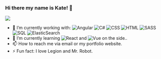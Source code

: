### Hi there my name is Kate! 👋

<!--
**ksoliven/ksoliven** is a ✨ _special_ ✨ repository because its `README.md` (this file) appears on your GitHub profile. -->
  <img src="https://i.ibb.co/HgzKSDN/banner2.png">
  
- 🔭 I’m currently working with: 
   ![Angular](https://img.shields.io/badge/Angular-AngularJS%2FTypescript-red)
   ![C#](https://img.shields.io/badge/C%23-.NET-blue)
   ![CSS](https://img.shields.io/badge/CSS-Style-blue)
   ![HTML](https://img.shields.io/badge/HTML-Tag-yellow)
   ![SASS](https://img.shields.io/badge/SASS-Syntatically%20Awesome%20Style%20Sheets-green)
   ![SQL](https://img.shields.io/badge/SQL-Database-lightgrey)
   ![ElasticSearch](https://img.shields.io/badge/ElasticSearch-Kibana-yellowgreen)
- 🌱 I’m currently learning ![React](https://img.shields.io/badge/React-Redux-blueviolet) and ![Vue](https://img.shields.io/badge/Vue-Vue.js-9cf) on the side..
- 📫 How to reach me via email or my portfolio website.
- ⚡ Fun fact: I love Legion and Mr. Robot.
